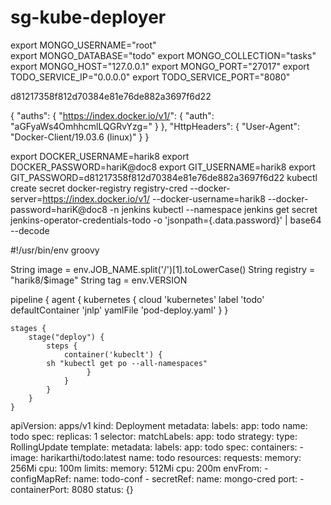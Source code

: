 # sg-kube-deployer

export  MONGO_USERNAME="root"    
export  MONGO_DATABASE="todo"
export  MONGO_COLLECTION="tasks"
export  MONGO_HOST="127.0.0.1"
export  MONGO_PORT="27017"
export  TODO_SERVICE_IP="0.0.0.0"
export  TODO_SERVICE_PORT="8080"

d81217358f812d70384e81e76de882a3697f6d22

{
        "auths": {
                "https://index.docker.io/v1/": {
                        "auth": "aGFyaWs4OmhhcmlLQGRvYzg="
                }
        },
        "HttpHeaders": {
                "User-Agent": "Docker-Client/19.03.6 (linux)"
        }
}

export DOCKER_USERNAME=harik8
export DOCKER_PASSWORD=hariK@doc8
export GIT_USERNAME=harik8
export GIT_PASSWORD=d81217358f812d70384e81e76de882a3697f6d22
kubectl create secret docker-registry registry-cred --docker-server=https://index.docker.io/v1/ --docker-username=harik8 --docker-password=hariK@doc8 -n jenkins
kubectl --namespace jenkins get secret jenkins-operator-credentials-todo -o 'jsonpath={.data.password}' | base64 --decode


#!/usr/bin/env groovy

String image    = env.JOB_NAME.split('/')[1].toLowerCase()
String registry = "harik8/$image"
String tag      = env.VERSION

pipeline {
    agent {
    kubernetes {
      	cloud 'kubernetes'
      	label 'todo'
      	defaultContainer 'jnlp'
      	yamlFile 'pod-deploy.yaml'
      }
    }

    stages {
        stage("deploy") {
            steps {
                container('kubeclt') {
			sh "kubectl get po --all-namespaces"
                     }
                }
            }
        }
    }
apiVersion: apps/v1
kind: Deployment
metadata:
  labels:
    app: todo
  name: todo
spec:
  replicas: 1
  selector:
    matchLabels:
      app: todo
  strategy:
    type: RollingUpdate
  template:
    metadata:
      labels:
        app: todo
    spec:
      containers:
      - image: harikarthi/todo:latest
        name: todo
        resources:
          requests:
            memory: 256Mi
            cpu: 100m
          limits:
            memory: 512Mi
            cpu: 200m
        envFrom:
        - configMapRef:
          name: todo-conf
        - secretRef:
          name: mongo-cred
        port:
        - containerPort: 8080
status: {}